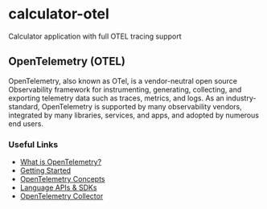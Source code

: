 # calculator-otel

Calculator application with full OTEL tracing support

## OpenTelemetry (OTEL)

OpenTelemetry, also known as OTel, is a vendor-neutral open source Observability framework for instrumenting, generating, collecting, and exporting telemetry data such as traces, metrics, and logs. As an industry-standard, OpenTelemetry is supported by many observability vendors, integrated by many libraries, services, and apps, and adopted by numerous end users.

### Useful Links

* [What is OpenTelemetry?](https://opentelemetry.io/docs/what-is-opentelemetry/)
* [Getting Started](https://opentelemetry.io/docs/getting-started/)
* [OpenTelemetry Concepts](https://opentelemetry.io/docs/concepts/)
* [Language APIs & SDKs](https://opentelemetry.io/docs/languages/)
* [OpenTelemetry Collector](https://opentelemetry.io/docs/collector/)
